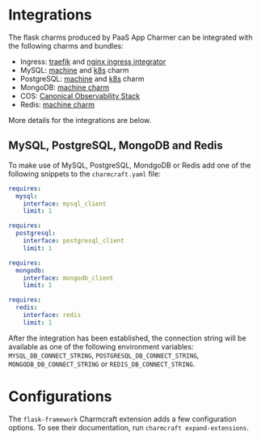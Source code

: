 # Integrations

The flask charms produced by PaaS App Charmer can be integrated with the
following charms and bundles:

* Ingress: [traefik](https://charmhub.io/traefik-k8s) and
  [nginx ingress integrator](https://charmhub.io/traefik-k8s)
* MySQL: [machine](https://charmhub.io/mysql) and
  [k8s](https://charmhub.io/mysql-k8s) charm
* PostgreSQL: [machine](https://charmhub.io/postgresql) and
  [k8s](https://charmhub.io/postgresql-k8s) charm
* MongoDB: [machine charm](https://charmhub.io/mongodb)
* COS: [Canonical Observability Stack](https://charmhub.io/cos-lite)
* Redis: [machine charm](https://charmhub.io/redis-k8s)

More details for the integrations are below.

## MySQL, PostgreSQL, MongoDB and Redis

To make use of MySQL, PostgreSQL, MondgoDB or Redis add one of the following
snippets to the `charmcraft.yaml` file:

```yaml
requires:
  mysql:
    interface: mysql_client
    limit: 1
```

```yaml
requires:
  postgresql:
    interface: postgresql_client
    limit: 1
```

```yaml
requires:
  mongodb:
    interface: mongodb_client
    limit: 1
```

```yaml
requires:
  redis:
    interface: redis
    limit: 1
```

After the integration has been established, the connection string will be
available as one of the following environment variables:
`MYSQL_DB_CONNECT_STRING`, `POSTGRESQL_DB_CONNECT_STRING`,
`MONGODB_DB_CONNECT_STRING` or `REDIS_DB_CONNECT_STRING`.

# Configurations

The `flask-framework` Charmcraft extension adds a few configuration options.
To see their documentation, run `charmcraft expand-extensions`.
